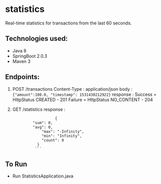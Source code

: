 # statistics
Real-time statistics for transactions from the last 60 seconds.

## Technologies used:
* Java 8
* SpringBoot 2.0.3
* Maven 3

## Endpoints:
1. POST /transactions
   Content-Type : application/json
   body : ```{"amount":100.0, "timestamp": 1531430212922}```
   response : Success = HttpStatus CREATED - 201
	      Failure = HttpStatus NO_CONTENT - 204

2. GET /statistics
   response :
   ```
                      {
			"sum": 0,
			"avg": 0,
    			"max": "-Infinity",
    			"min": "Infinity",
    			"count": 0
		      }
			 ``` 

## To Run
- Run StatisticsApplication.java
